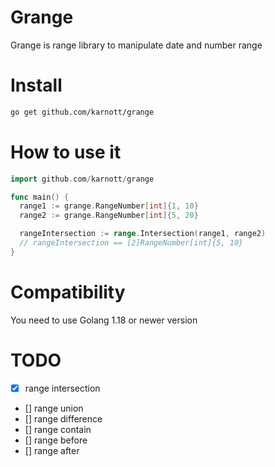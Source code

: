 # Grange

Grange is range library to manipulate date and number range

# Install

```bash
go get github.com/karnott/grange
```

# How to use it

```go
import github.com/karnott/grange

func main() {
  range1 := grange.RangeNumber[int]{1, 10}
  range2 := grange.RangeNumber[int]{5, 20}

  rangeIntersection := range.Intersection(range1, range2) 
  // rangeIntersection == [2]RangeNumber[int]{5, 10}
}
```
# Compatibility

You need to use Golang 1.18 or newer version

# TODO

- [x] range intersection
- [] range union
- [] range difference
- [] range contain
- [] range before
- [] range after